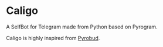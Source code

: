 # Caligo

A SelfBot for Telegram made from Python based on Pyrogram.

Caligo is highly inspired from [Pyrobud](https://github.com/kdrag0n/pyrobud).
